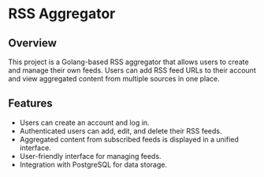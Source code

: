 # RSS Aggregator

## Overview
This project is a Golang-based RSS aggregator that allows users to create and manage their own feeds. Users can add RSS feed URLs to their account and view aggregated content from multiple sources in one place.

## Features
- Users can create an account and log in.
- Authenticated users can add, edit, and delete their RSS feeds.
- Aggregated content from subscribed feeds is displayed in a unified interface.
- User-friendly interface for managing feeds.
- Integration with PostgreSQL for data storage.
